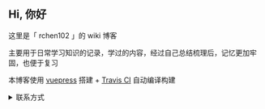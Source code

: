 ## Hi, 你好
这里是「 rchen102 」的 wiki 博客

主要用于日常学习知识的记录，学过的内容，经过自己总结梳理后，记忆更加牢固，也便于复习

本博客使用 [vuepress](https://vuepress.vuejs.org/) 搭建 + [Travis CI](https://travis-ci.org/) 自动编译构建

<details>
<summary>联系方式</summary>

- wechat: rchen102
- email: rchen102@binghamton.edu

</details>
